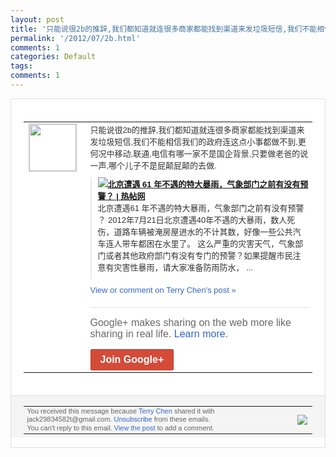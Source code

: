 ```yaml
---
layout: post
title: '只能说很2b的推辞,我们都知道就连很多商家都能找到渠道来发垃圾短信,我们不能相信我...'
permalink: '/2012/07/2b.html'
comments: 1
categories: Default
tags: 
comments: 1
---
```

<div style="border:solid 1px #dfdfdf;color:#686868;font:13px Arial"><div style="background-color:#fff;padding:20px;"><table cellpadding="0" cellspacing="0"><tr><td style="padding-right:15px;vertical-align:top"><a href="https://plus.google.com/_/notifications/emlink?emrecipient=110200756825219614165&amp;emid=CIC5s6vUrbECFQWz7AodijIAAA&amp;path=%2F108643996575278738906&amp;dt=1342973013715&amp;uob=8"><img height="75" src="https://lh3.googleusercontent.com/-KKRGTyJ5Bl0/AAAAAAAAAAI/AAAAAAAAEEY/jllxqER5dCk/s75-c-k-a/photo.jpg" style="border:solid 1px #cccccc;" width="75"/></a></td><td style="width:578px;color:#333;font:13px Arial;vertical-align:top;"><div style="padding-bottom:10px">只能说很2b的推辞,我们都知道就连很多商<wbr/>家都能找到渠道来发垃圾短信,我们不能相信<wbr/>我们的政府连这点小事都做不到,更何况中移<wbr/>动,联通,电信有哪一家不是国企背景,只要<wbr/>做老爸的说一声,哪个儿子不是屁颠屁颠的去<wbr/>做.</div><div style="margin-bottom:10px;padding-left:10px; border-left:2px solid #EAEAEA"><span style="margin-right:5px"><a href="http://retie.mobi/64" style="zSoyz"><img border="0" src="https://images3-focus-opensocial.googleusercontent.com/gadgets/proxy?url=https://s2.googleusercontent.com/s2/favicons?domain%3Dretie.mobi&amp;container=focus&amp;gadget=a&amp;rewriteMime=image/*&amp;refresh=31536000&amp;resize_h=16"/><span style="font-weight:bold">北京遭遇 61 年不遇的特大暴雨，气象部门之前有没有预警<wbr/>？ | 热帖网</span></a><div style="padding-bottom:10px">北京遭遇61 年不遇的特大暴雨，气象部门之前有没有预警<wbr/>？ 2012年7月21日北京遭遇40年不遇的<wbr/>大暴雨，数人死伤，道路车辆被淹房屋进水的<wbr/>不计其数，好像一些公共汽车连人带车都困在<wbr/>水里了。 这么严重的灾害天气，气象部门或者其他政府<wbr/>部门有没有专门的预警？如果提醒市民注意有<wbr/>灾害性暴雨，请大家准备防雨防水， ...</div></span></div><a href="https://plus.google.com/_/notifications/emlink?emrecipient=110200756825219614165&amp;emid=CIC5s6vUrbECFQWz7AodijIAAA&amp;path=%2F108643996575278738906%2Fposts%2FAGsHyqJoTq8%3Fgpinv%3DAMIXal-aQwALJl49-S4NIgDQiBMkZN9H--xqdKKYyU_tvzglhzulA5vuUnHxEVIgrhIxa7yjdRHv6NbBl6eQBYxlJuc7JaRFhD2fSGSpo1ikogNW9D3gxsk&amp;dt=1342973013715&amp;uob=8" style="color:#3366CC;text-decoration:none;">View or comment on Terry Chen's post »</a><div style="margin-top:20px;border-top:solid 1px #dfdfdf"><div style="padding:15px 0;color:#686868;font:16px Arial;">Google+ makes sharing on the web more like sharing in real life. <a href="http://www.google.com/+/learnmore/" style="color:#3366CC;text-decoration:none;">Learn more</a>.</div><a href="https://plus.google.com/_/notifications/emlink?emrecipient=110200756825219614165&amp;emid=CIC5s6vUrbECFQWz7AodijIAAA&amp;path=%2F%3Fgpinv%3DAMIXal-aQwALJl49-S4NIgDQiBMkZN9H--xqdKKYyU_tvzglhzulA5vuUnHxEVIgrhIxa7yjdRHv6NbBl6eQBYxlJuc7JaRFhD2fSGSpo1ikogNW9D3gxsk&amp;dt=1342973013715&amp;uob=8" style="display:inline-block;padding:7px 15px;background-color:#d44b38; color:#fff;font-size:16px; font-weight:bold;border-radius:2px;-webkit-border-radius:2px; -moz-border-radius:2px;border:solid 1px #c43b28; white-space:nowrap;text-decoration:none">Join Google+</a></div></td></tr></table></div><div style="border-top:solid 1px #dfdfdf;padding:0 20px; background-color:#f5f5f5"><table cellpadding="0" cellspacing="0" style="height:50px"><tbody><tr><td style="vertical-align:middle;width:100%; color:#636363;font:11px Arial; line-height:120%">You received this message because <a href="https://plus.google.com/_/notifications/emlink?emrecipient=110200756825219614165&amp;emid=CIC5s6vUrbECFQWz7AodijIAAA&amp;path=%2F108643996575278738906%3Fgpinv%3DAMIXal-aQwALJl49-S4NIgDQiBMkZN9H--xqdKKYyU_tvzglhzulA5vuUnHxEVIgrhIxa7yjdRHv6NbBl6eQBYxlJuc7JaRFhD2fSGSpo1ikogNW9D3gxsk&amp;dt=1342973013715&amp;uob=8" style="color:#3366CC;text-decoration:none;">Terry Chen</a> shared it with jack29834582t@gmail.com. <a href="https://plus.google.com/_/notifications/emlink?emrecipient=110200756825219614165&amp;emid=CIC5s6vUrbECFQWz7AodijIAAA&amp;path=%2F_%2Fnonplus%2Femailsettings%3Fgpinv%3DAMIXal-aQwALJl49-S4NIgDQiBMkZN9H--xqdKKYyU_tvzglhzulA5vuUnHxEVIgrhIxa7yjdRHv6NbBl6eQBYxlJuc7JaRFhD2fSGSpo1ikogNW9D3gxsk%26est%3DADH5u8VlQikT15RoiEbm4P19pITTNvO6VwYXNuLy75qZ-XB4MO0pfHbvFa47gLiEIHErqQ7rptw2u6WobSQIylBvPQjPoy0vcyibD8k4LI4BZtJ75rIHiRQuRUStimH5rX1Op5DJFHSxChgL5EAoW8mjLSYuUzGNag&amp;dt=1342973013715&amp;uob=8" style="color:#3366CC;text-decoration:none;">Unsubscribe</a> from these emails.<br/>You can't reply to this email. <a href="https://plus.google.com/_/notifications/emlink?emrecipient=110200756825219614165&amp;emid=CIC5s6vUrbECFQWz7AodijIAAA&amp;path=%2F108643996575278738906%2Fposts%2FAGsHyqJoTq8%3Fgpinv%3DAMIXal-aQwALJl49-S4NIgDQiBMkZN9H--xqdKKYyU_tvzglhzulA5vuUnHxEVIgrhIxa7yjdRHv6NbBl6eQBYxlJuc7JaRFhD2fSGSpo1ikogNW9D3gxsk&amp;dt=1342973013715&amp;uob=8" style="color:#3366CC;text-decoration:none;">View the post</a> to add a comment.<br/></td><td><img src="https://ssl.gstatic.com/s2/oz/images/notifications/logo/google-plus-6617a72bb36cc548861652780c9e6ff1.png"/></td></tr></tbody></table></div></div>